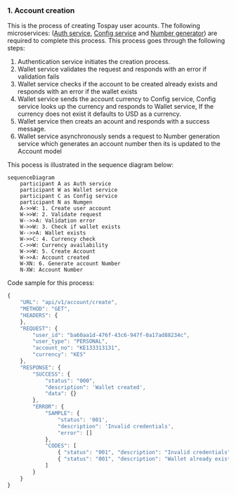 
### 1. Account creation

This is the process of creating Tospay user acounts. The following microservices: ([Auth service](), [Config service](https://xanda.tospay.net/microservices-node/aror-config-service) and [Number generator]()) are required to complete this process. This process goes through the following steps:
1. Authentication service initiates the creation process.
2. Wallet service validates the request and responds with an error if validation fails
3. Wallet service checks if the account to be created already exists and responds with an error if the wallet exists
4. Wallet service sends the account currency to Config service, Config service looks up the currency and responds to Wallet service, If the currency does not exist it defaults to USD as a currency.
5. Wallet service then creats an acount and responds with a success message.
6. Wallet service asynchronously sends a request to Number generation service which generates an account number then its is updated to the Account model

This pocess is illustrated in the sequence diagram below:

```mermaid
sequenceDiagram
    participant A as Auth service
    participant W as Wallet service
    participant C as Config service
    participant N as Numgen 
    A->>W: 1. Create user account
    W->>W: 2. Validate request
    W-->>A: Validation error
    W->>W: 3. Check if wallet exists
    W-->>A: Wallet exists
    W->>C: 4. Currency check
    C->>W: Currency availability
    W->>W: 5. Create Account
    W->>A: Account created
    W-XN: 6. Generate account Number
    N-XW: Account Number
```

Code sample for this process:
```javascript
{
    "URL": "api/v1/account/create",
    "METHOD": "GET",
    "HEADERS": {
    },
    "REQUEST": {
        "user_id": "ba60aa1d-476f-43c6-947f-0a17ad88234c",
        "user_type": "PERSONAL",
        "account_no": "KE133313131",
        "currency": "KES"
    },
    "RESPONSE": {
        "SUCCESS": {
            "status": "000",
            "description": 'Wallet created',
            "data": {}
        },
        "ERROR": {
            "SAMPLE": {
                "status": '001',
                "description": 'Invalid credentials',
                "error": []
            },
            "CODES": [
                { "status": "001", "description": "Invalid credentials"  },
                { "status": "001", "description": "Wallet already exists"  }
            ]
        }
    }
}
```
